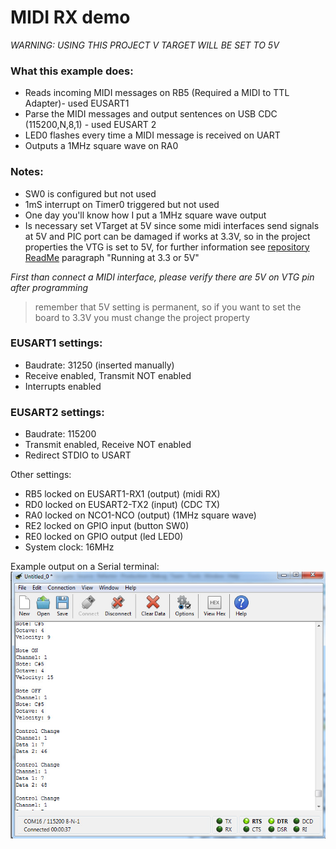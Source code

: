 # MIDI RX demo

*WARNING: USING THIS PROJECT V TARGET WILL BE SET TO 5V*   

### What this example does:
- Reads incoming MIDI messages on RB5 (Required a MIDI to TTL Adapter)- used EUSART1
- Parse the MIDI messages and output sentences on USB CDC (115200,N,8,1) - used EUSART 2
- LED0 flashes every time a MIDI message is received on UART
- Outputs a 1MHz square wave on RA0

### Notes:
- SW0 is configured but not used  
- 1mS interrupt on Timer0 triggered but not used
- One day you'll know how I put a 1MHz square wave output
- Is necessary set VTarget at 5V since some midi interfaces send signals at 5V and PIC port can be damaged if works at 3.3V, so in the project properties the VTG is set to 5V, for further information see [repository ReadMe](https://github.com/Cyb3rn0id/Microchip_Curiosity_Nano_Examples#running-at-5-or-33v) paragraph "Running at 3.3 or 5V"

*First than connect a MIDI interface, please verify there are 5V on VTG pin after programming*   
>remember that 5V setting is permanent, so if you want to set the board to 3.3V you must change the project property

### EUSART1 settings:
- Baudrate: 31250 (inserted manually)
- Receive enabled, Transmit NOT enabled
- Interrupts enabled 

### EUSART2 settings:  
- Baudrate: 115200
- Transmit enabled, Receive NOT enabled
- Redirect STDIO to USART

Other settings:
- RB5 locked on EUSART1-RX1 (output)  (midi RX)
- RD0 locked on EUSART2-TX2 (input)   (CDC TX)
- RA0 locked on NCO1-NCO (output)     (1MHz square wave)
- RE2 locked on GPIO input            (button SW0)
- RE0 locked on GPIO output           (led LED0)
- System clock: 16MHz

Example output on a Serial terminal:  
![Serial terminal](../assets/MIDI_Receive_Demo.jpg)
